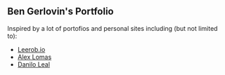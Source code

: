 ## Ben Gerlovin's Portfolio     

Inspired by a lot of portofios and personal sites including (but not limited to): 

- [Leerob.io](https://leerob.io)
- [Alex Lomas](https://lowmess.com)
- [Danilo Leal](https://daniloleal.co)